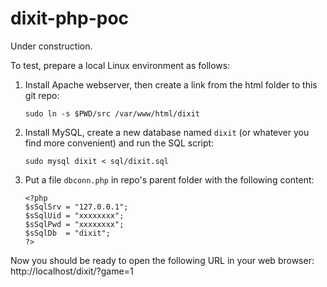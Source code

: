 # dixit-php-poc

Under construction.

To test, prepare a local Linux environment as follows:

1. Install Apache webserver,
   then create a link from the html folder to this git repo:
   ```
   sudo ln -s $PWD/src /var/www/html/dixit
   ```
2. Install MySQL,
   create a new database named `dixit` (or whatever you find more convenient)
   and run the SQL script:
   ```
   sudo mysql dixit < sql/dixit.sql
   ```
3. Put a file `dbconn.php` in repo's parent folder
   with the following content:
   ```
   <?php
   $sSqlSrv = "127.0.0.1";
   $sSqlUid = "xxxxxxxx";
   $sSqlPwd = "xxxxxxxx";
   $sSqlDb  = "dixit";
   ?>
   ```

Now you should be ready to open the following URL in your web browser:
http://localhost/dixit/?game=1
